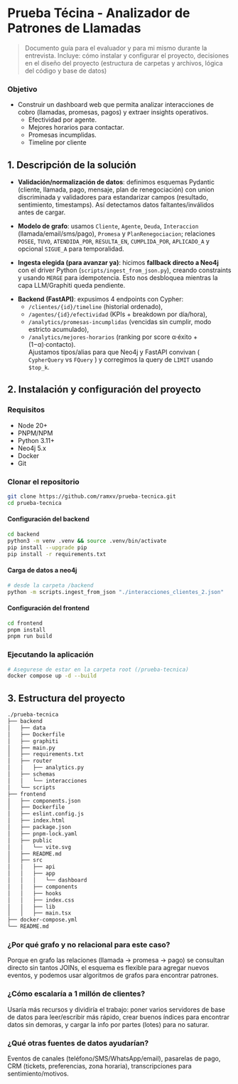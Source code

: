 # Prueba Técina - Analizador de Patrones de Llamadas

> Documento guía para el evaluador y para mi mismo durante la entrevista.
> Incluye: cómo instalar y configurar el proyecto, decisiones en el diseño del proyecto (estructura de carpetas y archivos, lógica del código y base de datos)

### Objetivo
+ Construir un dashboard web que permita analizar interacciones de cobro (llamadas, promesas, pagos) y extraer insights operativos.
	+ Efectividad por agente.
	+ Mejores horarios para contactar.
	+ Promesas incumplidas.
	+ Timeline por cliente

## 1. Descripción de la solución
- **Validación/normalización de datos**: definimos esquemas Pydantic (cliente, llamada, pago, mensaje, plan de renegociación) con union discriminada y validadores para estandarizar campos (resultado, sentimiento, timestamps). Así detectamos datos faltantes/inválidos antes de cargar.
    
- **Modelo de grafo**: usamos `Cliente`, `Agente`, `Deuda`, `Interaccion` (llamada/email/sms/pago), `Promesa` y `PlanRenegociacion`; relaciones `POSEE`, `TUVO`, `ATENDIDA_POR`, `RESULTA_EN`, `CUMPLIDA_POR`, `APLICADO_A` y opcional `SIGUE_A` para temporalidad.
    
- **Ingesta elegida (para avanzar ya)**: hicimos **fallback directo a Neo4j** con el driver Python (`scripts/ingest_from_json.py`), creando constraints y usando `MERGE` para idempotencia. Esto nos desbloquea mientras la capa LLM/Graphiti queda pendiente.
+ **Backend (FastAPI)**: expusimos 4 endpoints con Cypher:
	- `/clientes/{id}/timeline` (historial ordenado),
	- `/agentes/{id}/efectividad` (KPIs + breakdown por día/hora),
	- `/analytics/promesas-incumplidas` (vencidas sin cumplir, modo estricto acumulado),
	- `/analytics/mejores-horarios` (ranking por score α·éxito + (1−α)·contacto).  
	    Ajustamos tipos/alias para que Neo4j y FastAPI convivan ( `CypherQuery` vs `FQuery` ) y corregimos la query de `LIMIT` usando `$top_k`.
## 2. Instalación y configuración del proyecto

### Requisitos
+ Node 20+
+ PNPM/NPM
+ Python 3.11+
+ Neo4j 5.x
+ Docker
+ Git
### Clonar el repositorio
```bash
git clone https://github.com/ramxv/prueba-tecnica.git
cd prueba-tecnica
```
#### Configuración del backend
```bash
cd backend
python3 -m venv .venv && source .venv/bin/activate
pip install --upgrade pip
pip install -r requirements.txt
```
#### Carga de datos a neo4j
```bash
# desde la carpeta /backend
python -m scripts.ingest_from_json "./interacciones_clientes_2.json"
```
#### Configuración del frontend
```bash
cd frontend
pnpm install 
pnpm run build
```
### Ejecutando la aplicación
```bash
# Asegurese de estar en la carpeta root (/prueba-tecnica)
docker compose up -d --build
```
## 3. Estructura del proyecto
```bash
./prueba-tecnica
├── backend
│   ├── data
│   ├── Dockerfile
│   ├── graphiti
│   ├── main.py
│   ├── requirements.txt
│   ├── router
│   │   ├── analytics.py
│   ├── schemas
│   │   └── interacciones
│   └── scripts
├── frontend
│   ├── components.json
│   ├── Dockerfile
│   ├── eslint.config.js
│   ├── index.html
│   ├── package.json
│   ├── pnpm-lock.yaml
│   ├── public
│   │   └── vite.svg
│   ├── README.md
│   ├── src
│   │   ├── api
│   │   ├── app
│   │   │   └── dashboard
│   │   ├── components
│   │   ├── hooks
│   │   ├── index.css
│   │   ├── lib
│   │   ├── main.tsx
├── docker-compose.yml
└── README.md
```

### ¿Por qué grafo y no relacional para este caso?

Porque en grafo las relaciones (llamada → promesa → pago) se consultan directo sin tantos JOINs, el esquema es flexible para agregar nuevos eventos, y podemos usar algoritmos de grafos para encontrar patrones.

### ¿Cómo escalaría a 1 millón de clientes?

Usaría más recursos y dividiría el trabajo: poner varios servidores de base de datos para leer/escribir más rápido, crear buenos índices para encontrar datos sin demoras, y cargar la info por partes (lotes) para no saturar.

### ¿Qué otras fuentes de datos ayudarían?

Eventos de canales (teléfono/SMS/WhatsApp/email), pasarelas de pago, CRM (tickets, preferencias, zona horaria), transcripciones para sentimiento/motivos.
